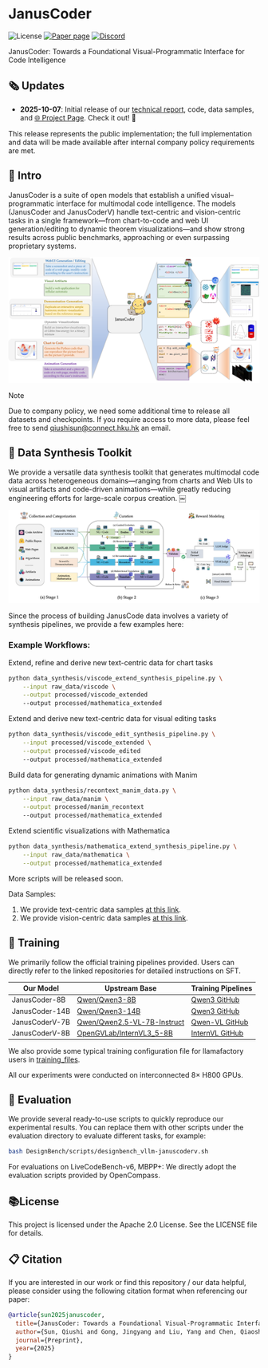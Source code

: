 # JanusCoder
<!-- [![arXiv](https://img.shields.io/badge/arXiv-2505.19897-b31b1b.svg)](https://arxiv.org/abs/2505.19897)  -->
![License](https://img.shields.io/badge/License-MIT-blue)
[![Paper page](https://huggingface.co/datasets/huggingface/badges/resolve/main/paper-page-sm.svg)](./JanusCoder_technical_report.pdf)
[![Discord](https://img.shields.io/discord/1222168244673314847?logo=discord&style=flat)](https://discord.com/invite/rXS2XbgfaD)
<!-- [![Generic badge](https://img.shields.io/badge/WeChat-机器之心-green.svg?logo=wechat)](https://mp.weixin.qq.com/s/naVskQ9btJFkoUyyQVr7zA) -->
<!-- [![🌐 Website](https://img.shields.io/badge/Website-🌐-informational)](https://qiushisun.github.io/ScienceBoard-Home/) -->
<!-- <a href = "https://zhuanlan.zhihu.com/p/1914038712540574158"><img src="https://img.shields.io/badge/-%E7%9F%A5%E4%B9%8E-%232f6be0" target="_blank"></a> -->

JanusCoder: Towards a Foundational Visual-Programmatic Interface for Code Intelligence

## 🗞️ Updates

- **2025-10-07**: Initial release of our [technical report](./JanusCoder_technical_report.pdf), code, data samples, and [🌐 Project Page](https://qiushisun.github.io/ScienceBoard-Home/). Check it out! 🚀


This release represents the public implementation; the full implementation and data will be made available after internal company policy requirements are met.

## 📑 Intro

JanusCoder is a suite of open models that establish a unified visual–programmatic interface for multimodal code intelligence. The models (JanusCoder and JanusCoderV) handle text-centric and vision-centric tasks in a single framework—from chart-to-code and web UI generation/editing to dynamic theorem visualizations—and show strong results across public benchmarks, approaching or even surpassing proprietary systems.

<img src="./assets/januscoder_overview.png" alt="overview" style="zoom:80%;" />



> [!NOTE]  
> Due to company policy, we need some additional time to release all datasets and checkpoints. If you require access to more data, please feel free to send qiushisun@connect.hku.hk an email.

## 📑 Data Synthesis Toolkit

We provide a versatile data synthesis toolkit that generates multimodal code data across heterogeneous domains—ranging from charts and Web UIs to visual artifacts and code-driven animations—while greatly reducing engineering efforts for large-scale corpus creation. ￼


<img src="./assets/januscoder_data_toolkit.png" alt="overview" style="zoom:80%;" />


Since the process of building JanusCode data involves a variety of synthesis pipelines, we provide a few examples here:

### Example Workflows:

Extend, refine and derive new text-centric data for chart tasks
   
```bash
python data_synthesis/viscode_extend_synthesis_pipeline.py \
    --input raw_data/viscode \
    --output processed/viscode_extended
    --output processed/mathematica_extended
```

Extend and derive new text-centric data for visual editing tasks

```bash
python data_synthesis/viscode_edit_synthesis_pipeline.py \
    --input processed/viscode_extended \
    --output processed/viscode_edited
    --output processed/mathematica_extended
```

Build data for generating dynamic animations with Manim


```bash
python data_synthesis/recontext_manim_data.py \
    --input raw_data/manim \
    --output processed/manim_recontext
    --output processed/mathematica_extended
```

Extend scientific visualizations with Mathematica

```bash
python data_synthesis/mathematica_extend_synthesis_pipeline.py \
    --input raw_data/mathematica \
    --output processed/mathematica_extended
```

More scripts will be released soon.

Data Samples:
1. We provide text-centric data samples [at this link](https://drive.google.com/file/d/1dSxNf-co4LGh93NoiUgWKdbcf8Mo_VWG/view?usp=sharing).
2. We provide vision-centric data samples [at this link](https://drive.google.com/file/d/1dSxNf-co4LGh93NoiUgWKdbcf8Mo_VWG/view?usp=sharing).


## 🧪 Training
We primarily follow the official training pipelines provided. Users can directly refer to the linked repositories for detailed instructions on SFT.

| Our Model        | Upstream Base | Training Pipelines |
|-------------------|---------------|----------------------------------|
| JanusCoder-8B     | [Qwen/Qwen3-8B](https://huggingface.co/Qwen/Qwen3-8B) | [Qwen3 GitHub](https://github.com/QwenLM/Qwen) |
| JanusCoder-14B    | [Qwen/Qwen3-14B](https://huggingface.co/Qwen/Qwen3-14B) | [Qwen3 GitHub](https://github.com/QwenLM/Qwen) |
| JanusCoderV-7B    | [Qwen/Qwen2.5-VL-7B-Instruct](https://huggingface.co/Qwen/Qwen2.5-VL-7B-Instruct) | [Qwen-VL GitHub](https://github.com/QwenLM/Qwen-VL) |
| JanusCoderV-8B    | [OpenGVLab/InternVL3_5-8B](https://huggingface.co/OpenGVLab/InternVL3_5-8B) | [InternVL GitHub](https://github.com/OpenGVLab/InternVL) |

We also provide some typical training configuration file for llamafactory users in [training_files](./training_files/).

All our experiments were conducted on interconnected 8× H800 GPUs.

## 📏 Evaluation


We provide several ready-to-use scripts to quickly reproduce our experimental results. You can replace them with other scripts under the evaluation directory to evaluate different tasks, for example:

```bash
bash DesignBench/scripts/designbench_vllm-januscoderv.sh
```

For evaluations on LiveCodeBench-v6, MBPP+: We directly adopt the evaluation scripts provided by OpenCompass.



## 📚License
This project is licensed under the Apache 2.0 License. See the LICENSE file for details.

## 📋 Citation
If you are interested in our work or find this repository / our data helpful, please consider using the following citation format when referencing our paper:

```bibtex
@article{sun2025januscoder,
  title={JanusCoder: Towards a Foundational Visual-Programmatic Interface for Code Intelligence},
  author={Sun, Qiushi and Gong, Jingyang and Liu, Yang and Chen, Qiaosheng and Li, Lei and Chen, Kai and Guo, Qipeng and Kao, Ben and Yuan, Fei},
  journal={Preprint},
  year={2025}
}
```